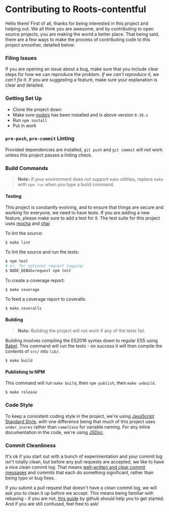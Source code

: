 
# Contributing to Roots-contentful

Hello there! First of all, thanks for being interested in this project and helping out. We all think you are awesome, and by contributing to open source projects, you are making the world a better place. That being said, there are a few ways to make the process of contributing code to this project smoother, detailed below:

### Filing Issues

If you are opening an issue about a bug, make sure that you include clear steps for how we can reproduce the problem. _If we can't reproduce it, we can't fix it_. If you are suggesting a feature, make sure your explanation is clear and detailed.

### Getting Set Up

- Clone the project down
- Make sure [nodejs](http://nodejs.org) has been installed and is above version `0.10.x`
- Run `npm install`
- Put in work

### `pre-push`, `pre-commit` Linting

Provided dependencies are installed, `git push` and `git commit` will
not work unless this project passes a linting check.

### Build Commands

> **Note:** if your environment does not support `make` utilities,
> replace `make` with `npm run` when you type a build command.

#### Testing

This project is constantly evolving, and to ensure that things are secure and working for everyone, we need to have tests. If you are adding a new feature, please make sure to add a test for it. The test suite for this project uses [mocha](http://visionmedia.github.io/mocha/) and [chai](http://chaijs.com/)

To lint the source:

```
$ make lint
```

To lint the source and run the tests:

```bash
$ npm test
# or, for optional request logging:
$ NODE_DEBUG=request npm test
```


To create a coverage report:

```
$ make coverage
```

To feed a coverage report to coveralls:

```
$ make coveralls
```

#### Building

> **Note:** Building the project will not work if any of the tests fail.

Building involves compiling the ES2016 syntax down to
regular ES5 using [Babel](http://babeljs.io). This command will run the tests - on success it will then compile the contents of `src/` into `lib/`.

```
$ make build
```

#### Publishing to NPM

This command will run `make build`, then `npm publish`, then `make unbuild`.

```
$ make release
```

### Code Style

To keep a consistent coding style in the project, we're using [JavaScript Standard Style](https://github.com/feross/standard), with one difference being that much of this project uses `under_scores` rather than `camelCase` for variable naming. For any inline documentation in the code, we're using [JSDoc](http://usejsdoc.org/).

### Commit Cleanliness

It's ok if you start out with a bunch of experimentation and your commit log isn't totally clean, but before any pull requests are accepted, we like to have a nice clean commit log. That means [well-written and clear commit messages](http://tbaggery.com/2008/04/19/a-note-about-git-commit-messages.html) and commits that each do something significant, rather than being typo or bug fixes.

If you submit a pull request that doesn't have a clean commit log, we will ask you to clean it up before we accept. This means being familiar with rebasing - if you are not, [this guide](https://help.github.com/articles/interactive-rebase) by github should help you to get started. And if you are still confused, feel free to ask!
